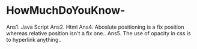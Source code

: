 # HowMuchDoYouKnow-
Ans1. Java Script
Ans2. Html
Ans4. Aboslute positioning is a fix position whereas relative position isn't a fix one..
Ans5. The use of opacity in css is to hyperlink anything..
